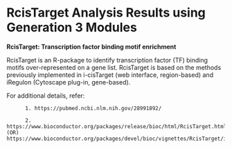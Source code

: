 # RcisTarget Analysis Results using Generation 3 Modules

**RcisTarget: Transcription factor binding motif enrichment**

RcisTarget is an R-package to identify transcription factor (TF) binding motifs over-represented on a gene list. RcisTarget is based on the methods previously implemented in i-cisTarget (web interface, region-based) and iRegulon (Cytoscape plug-in, gene-based).

For additional details, refer:

          1. https://pubmed.ncbi.nlm.nih.gov/28991892/
          
          2. https://www.bioconductor.org/packages/release/bioc/html/RcisTarget.html (OR)                       https://www.bioconductor.org/packages/devel/bioc/vignettes/RcisTarget/inst/doc/RcisTarget.html
